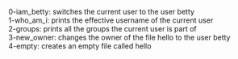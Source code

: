 0-iam_betty: switches the current user to the user betty   
1-who_am_i: prints the effective username of the current user   
2-groups: prints all the groups the current user is part of   
3-new_owner: changes the owner of the file hello to the user betty   
4-empty: creates an empty file called hello   
